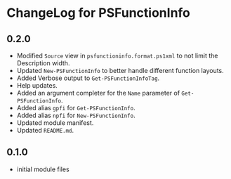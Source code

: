 # ChangeLog for PSFunctionInfo

## 0.2.0

+ Modified `Source` view in `psfunctioninfo.format.ps1xml` to not limit the Description width.
+ Updated `New-PSFunctionInfo` to better handle different function layouts.
+ Added Verbose output to `Get-PSFunctionInfoTag`.
+ Help updates.
+ Added an argument completer for the `Name` parameter of `Get-PSFunctionInfo`.
+ Added alias `gpfi` for `Get-PSFunctionInfo`.
+ Added alias `npfi` for `New-PSFunctionInfo`.
+ Updated module manifest.
+ Updated `README.md`.

## 0.1.0

+ initial module files
